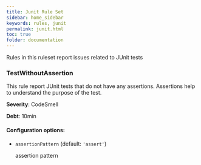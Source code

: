 ```yaml
---
title: Junit Rule Set
sidebar: home_sidebar
keywords: rules, junit
permalink: junit.html
toc: true
folder: documentation
---
```

Rules in this ruleset report issues related to JUnit tests

### TestWithoutAssertion

This rule report JUnit tests that do not have any assertions.
Assertions help to understand the purpose of the test.

**Severity**: CodeSmell

**Debt**: 10min

#### Configuration options:

* ``assertionPattern`` (default: ``'assert'``)

   assertion pattern
